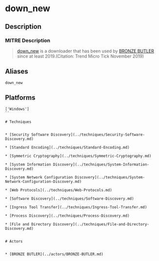 
# down_new

## Description

### MITRE Description

>  [down_new](https://attack.mitre.org/software/S0472) is a downloader that has been used by [BRONZE BUTLER](https://attack.mitre.org/groups/G0060) since at least 2019.(Citation: Trend Micro Tick November 2019)

## Aliases

```
down_new
```

## Platforms

```
['Windows']
``

# Techniques


* [Security Software Discovery](../techniques/Security-Software-Discovery.md)

* [Standard Encoding](../techniques/Standard-Encoding.md)
    
* [Symmetric Cryptography](../techniques/Symmetric-Cryptography.md)
    
* [System Information Discovery](../techniques/System-Information-Discovery.md)
    
* [System Network Configuration Discovery](../techniques/System-Network-Configuration-Discovery.md)
    
* [Web Protocols](../techniques/Web-Protocols.md)
    
* [Software Discovery](../techniques/Software-Discovery.md)
    
* [Ingress Tool Transfer](../techniques/Ingress-Tool-Transfer.md)
    
* [Process Discovery](../techniques/Process-Discovery.md)
    
* [File and Directory Discovery](../techniques/File-and-Directory-Discovery.md)
    

# Actors


* [BRONZE BUTLER](../actors/BRONZE-BUTLER.md)

